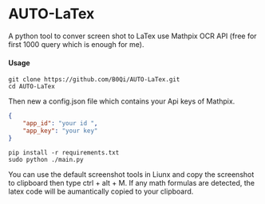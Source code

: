 # AUTO-LaTex
A python tool to conver screen shot to LaTex use Mathpix OCR API (free for first 1000 query which is enough for me). 

#### Usage

```shell
git clone https://github.com/B0Qi/AUTO-LaTex.git
cd AUTO-LaTex
```

Then new a config.json file which contains your Api keys of Mathpix.

```json
{
    "app_id": "your id ",
    "app_key": "your key"
}

```



```shell
pip install -r requirements.txt
sudo python ./main.py
```

You can use the default screenshot tools in Liunx and copy the screenshot to clipboard then type  ctrl + alt + M. If  any math formulas are detected, the latex code will be aumantically copied to your clipboard. 